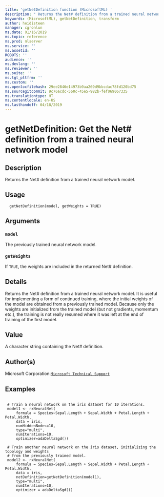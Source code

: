 ```yaml
---
title: 'getNetDefinition function (MicrosoftML) '
description: " Returns the Net# definition from a trained neural network model. "
keywords: (MicrosoftML), getNetDefinition, transform
author: heidisteen
manager: cgronlun
ms.date: 01/16/2019
ms.topic: reference
ms.prod: mlserver
ms.service: ''
ms.assetid: ''
ROBOTS: ''
audience: ''
ms.devlang: ''
ms.reviewer: ''
ms.suite: ''
ms.tgt_pltfrm: ''
ms.custom: ''
ms.openlocfilehash: 29ee2846e14973b9aa269d9bbcdac78fd120bd75
ms.sourcegitcommit: 9c76acdc-560c-45e5-982b-fef069067335
ms.translationtype: HT
ms.contentlocale: en-US
ms.lasthandoff: 04/18/2019
---
```

 # <a name="getnetdefinition-get-the-net-definition-from-a-trained-neural-network-model"></a>getNetDefinition: Get the Net# definition from a trained neural network model 
 ## <a name="description"></a>Description

Returns the Net# definition from a trained neural network model.


 ## <a name="usage"></a>Usage

```   
  getNetDefinition(model, getWeights = TRUE)

```

 ## <a name="arguments"></a>Arguments



 ### `model`
 The previously trained neural network model. 



 ### `getWeights`
 If `TRUE`, the weights are included in the returned Net# definition. 



 ## <a name="details"></a>Details

Returns the Net# definition from a trained neural network model. It is useful for implementing a form of continued training, where the initial weights of the model are obtained from a previously trained model. Because only the weights are initialized from the trained model (but not gradients, momentum etc.), the training is not really resumed where it was left at the end of training of the first model.


 ## <a name="value"></a>Value

A character string containing the Net# definition.

 ## <a name="authors"></a>Author(s)

Microsoft Corporation [`Microsoft Technical Support`](https://go.microsoft.com/fwlink/?LinkID=698556&clcid=0x409)



 ## <a name="examples"></a>Examples

 ```

  # Train a neural network on the iris dataset for 10 iterations.
  model1 <- rxNeuralNet(
      formula = Species~Sepal.Length + Sepal.Width + Petal.Length + Petal.Width, 
      data = iris, 
      numHiddenNodes=10, 
      type="multi", 
      numIterations=10, 
      optimizer=adaDeltaSgd())

  # Train another neural network on the iris dataset, initializing the topology and weights
  # from the previously trained model.
  model2 <- rxNeuralNet(
      formula = Species~Sepal.Length + Sepal.Width + Petal.Length + Petal.Width, 
      data = iris, 
      netDefinition=getNetDefinition(model1), 
      type="multi", 
      numIterations=10, 
      optimizer = adaDeltaSgd())
```



